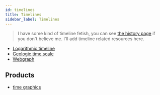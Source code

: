 ```yaml
---
id: timelines
title: Timelines
sidebar_label: Timelines
---
```


> I have some kind of timeline fetish, you can see [the history page](/docs/notes/history) if you don't believe me. I'll add timeline related resources here.

- [Logarithmic timeline](https://en.wikipedia.org/wiki/Logarithmic_timeline)
- [Geologic time scale](https://en.wikipedia.org/wiki/Geologic_time_scale)
- [Webgraph](https://en.wikipedia.org/wiki/Webgraph)

## Products

- [time graphics](http://archive.is/nq0H4)
